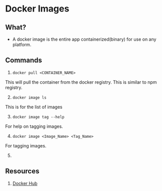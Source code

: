 # Docker Images

## What?

- A docker image is the entire app containerized(binary) for use on any platform. 

## Commands

1. ``` docker pull <CONTAINER_NAME> ```

This will pull the container from the docker registry. This is similar to npm registry.

2. ``` docker image ls ```

This is for the list of images

3. ``` docker image tag --help ```

For help on tagging images. 

4. ``` docker image <Image_Name> <Tag_Name> ```
   
For tagging images. 

5. 

## Resources

1. [Docker Hub](https://hub.docker.com/)
